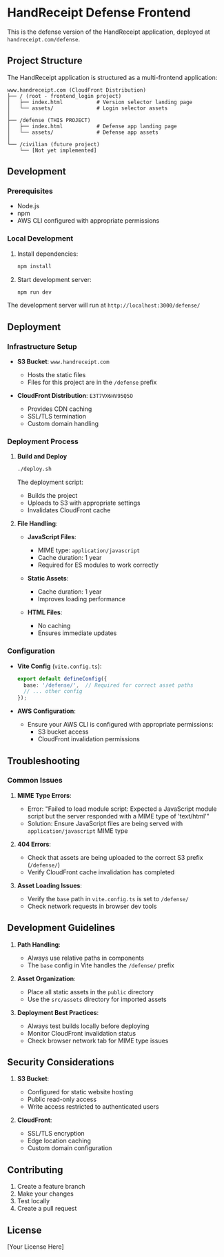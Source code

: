 # HandReceipt Defense Frontend

This is the defense version of the HandReceipt application, deployed at `handreceipt.com/defense`.

## Project Structure

The HandReceipt application is structured as a multi-frontend application:

```
www.handreceipt.com (CloudFront Distribution)
├── / (root - frontend_login project)
│   ├── index.html           # Version selector landing page
│   └── assets/              # Login selector assets
│
├── /defense (THIS PROJECT)
│   ├── index.html           # Defense app landing page
│   └── assets/              # Defense app assets
│
└── /civilian (future project)
    └── [Not yet implemented]
```

## Development

### Prerequisites
- Node.js
- npm
- AWS CLI configured with appropriate permissions

### Local Development
1. Install dependencies:
   ```bash
   npm install
   ```

2. Start development server:
   ```bash
   npm run dev
   ```

The development server will run at `http://localhost:3000/defense/`

## Deployment

### Infrastructure Setup
- **S3 Bucket**: `www.handreceipt.com`
  - Hosts the static files
  - Files for this project are in the `/defense` prefix

- **CloudFront Distribution**: `E3T7VX6HV95Q5O`
  - Provides CDN caching
  - SSL/TLS termination
  - Custom domain handling

### Deployment Process

1. **Build and Deploy**
   ```bash
   ./deploy.sh
   ```

   The deployment script:
   - Builds the project
   - Uploads to S3 with appropriate settings
   - Invalidates CloudFront cache

2. **File Handling**:
   - **JavaScript Files**:
     - MIME type: `application/javascript`
     - Cache duration: 1 year
     - Required for ES modules to work correctly

   - **Static Assets**:
     - Cache duration: 1 year
     - Improves loading performance

   - **HTML Files**:
     - No caching
     - Ensures immediate updates

### Configuration

- **Vite Config** (`vite.config.ts`):
  ```typescript
  export default defineConfig({
    base: '/defense/',  // Required for correct asset paths
    // ... other config
  });
  ```

- **AWS Configuration**:
  - Ensure your AWS CLI is configured with appropriate permissions:
    - S3 bucket access
    - CloudFront invalidation permissions

## Troubleshooting

### Common Issues

1. **MIME Type Errors**:
   - Error: "Failed to load module script: Expected a JavaScript module script but the server responded with a MIME type of 'text/html'"
   - Solution: Ensure JavaScript files are being served with `application/javascript` MIME type

2. **404 Errors**:
   - Check that assets are being uploaded to the correct S3 prefix (`/defense/`)
   - Verify CloudFront cache invalidation has completed

3. **Asset Loading Issues**:
   - Verify the `base` path in `vite.config.ts` is set to `/defense/`
   - Check network requests in browser dev tools

## Development Guidelines

1. **Path Handling**:
   - Always use relative paths in components
   - The `base` config in Vite handles the `/defense/` prefix

2. **Asset Organization**:
   - Place all static assets in the `public` directory
   - Use the `src/assets` directory for imported assets

3. **Deployment Best Practices**:
   - Always test builds locally before deploying
   - Monitor CloudFront invalidation status
   - Check browser network tab for MIME type issues

## Security Considerations

1. **S3 Bucket**:
   - Configured for static website hosting
   - Public read-only access
   - Write access restricted to authenticated users

2. **CloudFront**:
   - SSL/TLS encryption
   - Edge location caching
   - Custom domain configuration

## Contributing

1. Create a feature branch
2. Make your changes
3. Test locally
4. Create a pull request

## License

[Your License Here] 
